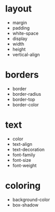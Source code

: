 # layout
- margin
- padding
- white-space
- display
- width
- height
- vertical-align

# borders
- border
- border-radius
- border-top
- border-color

# text
- color
- text-align
- text-decoration
- font-family
- font-size
- font-weight

# coloring
- background-color
- box-shadow
